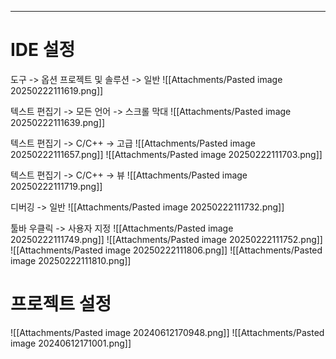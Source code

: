 ---
# IDE 설정
도구 -> 옵션
프로젝트 및 솔루션 -> 일반
![[Attachments/Pasted image 20250222111619.png]]

텍스트 편집기 -> 모든 언어 -> 스크롤 막대
![[Attachments/Pasted image 20250222111639.png]]

텍스트 편집기 -> C/C++ -> 고급
![[Attachments/Pasted image 20250222111657.png]]
![[Attachments/Pasted image 20250222111703.png]]

텍스트 편집기 -> C/C++ -> 뷰
![[Attachments/Pasted image 20250222111719.png]]

디버깅 -> 일반
![[Attachments/Pasted image 20250222111732.png]]

툴바 우클릭 -> 사용자 지정
![[Attachments/Pasted image 20250222111749.png]]
![[Attachments/Pasted image 20250222111752.png]]
![[Attachments/Pasted image 20250222111806.png]]
![[Attachments/Pasted image 20250222111810.png]]

# 프로젝트 설정
![[Attachments/Pasted image 20240612170948.png]]
![[Attachments/Pasted image 20240612171001.png]]